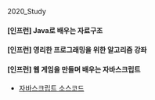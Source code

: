 2020_Study

#### [인프런] Java로 배우는 자료구조

#### [인프런] 영리한 프로그래밍을 위한 알고리즘 강좌

#### [인프런] 웹 게임을 만들며 배우는 자바스크립트
- [자바스크립트 소스코드](javaScript)
